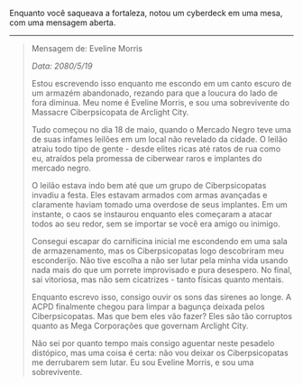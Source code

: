 Enquanto você saqueava a fortaleza, notou um cyberdeck em uma mesa, com uma mensagem aberta.

---

> Mensagem de: Eveline Morris
>
> _Data: 2080/5/19_
>
> Estou escrevendo isso enquanto me escondo em um canto escuro de um armazém abandonado, rezando para que a loucura do lado de fora diminua. Meu nome é Eveline Morris, e sou uma sobrevivente do Massacre Ciberpsicopata de Arclight City.
>
> Tudo começou no dia 18 de maio, quando o Mercado Negro teve uma de suas infames leilões em um local não revelado da cidade. O leilão atraiu todo tipo de gente - desde elites ricas até ratos de rua como eu, atraídos pela promessa de ciberwear raros e implantes do mercado negro.
>
> O leilão estava indo bem até que um grupo de Ciberpsicopatas invadiu a festa. Eles estavam armados com armas avançadas e claramente haviam tomado uma overdose de seus implantes. Em um instante, o caos se instaurou enquanto eles começaram a atacar todos ao seu redor, sem se importar se você era amigo ou inimigo.
>
> Consegui escapar do carnificina inicial me escondendo em uma sala de armazenamento, mas os Ciberpsicopatas logo descobriram meu esconderijo. Não tive escolha a não ser lutar pela minha vida usando nada mais do que um porrete improvisado e pura desespero. No final, saí vitoriosa, mas não sem cicatrizes - tanto físicas quanto mentais.
>
> Enquanto escrevo isso, consigo ouvir os sons das sirenes ao longe. A ACPD finalmente chegou para limpar a bagunça deixada pelos Ciberpsicopatas. Mas que bem eles vão fazer? Eles são tão corruptos quanto as Mega Corporações que governam Arclight City.
>
> Não sei por quanto tempo mais consigo aguentar neste pesadelo distópico, mas uma coisa é certa: não vou deixar os Ciberpsicopatas me derrubarem sem lutar. Eu sou Eveline Morris, e sou uma sobrevivente.
